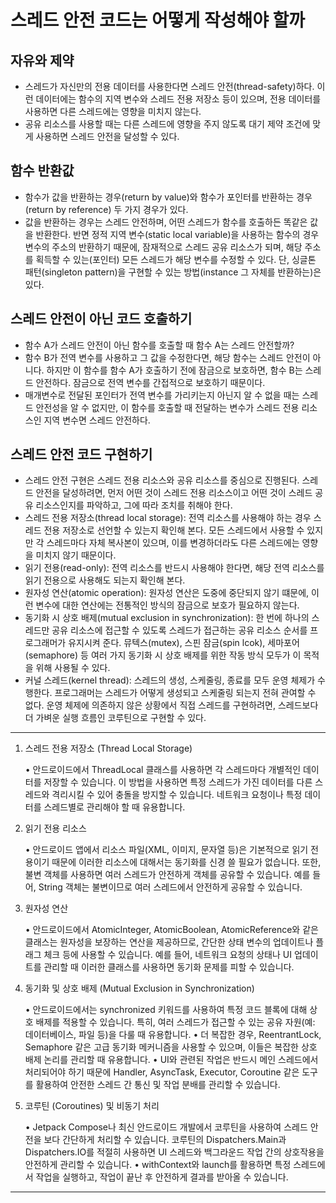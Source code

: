 # 스레드 안전 코드는 어떻게 작성해야 할까

## 자유와 제약
- 스레드가 자신만의 전용 데이터를 사용한다면 스레드 안전(thread-safety)하다. 이런 데이터에는 함수의 지역 변수와 스레드 전용 저장소 등이 있으며, 전용 데이터를 사용하면 다른 스레드에는 영향을 미치지 않는다.
- 공유 리소스를 사용할 때는 다른 스레드에 영향을 주지 않도록 대기 제약 조건에 맞게 사용하면 스레드 안전을 달성할 수 있다.


## 함수 반환값
- 함수가 값을 반환하는 경우(return by value)와 함수가 포인터를 반환하는 경우(return by reference) 두 가지 경우가 있다.
- 값을 반환하는 경우는 스레드 안전하며, 어떤 스레드가 함수를 호출하든 똑같은 값을 반환한다. 반면 정적 지역 변수(static local variable)을 사용하는 함수의 경우 변수의 주소의 반환하기 때문에, 잠재적으로 스레드 공유 리소스가 되며, 해당 주소를 획득할 수 있는(포인터) 모든 스레드가 해당 변수를 수정할 수 있다. 단, 싱글톤 패턴(singleton pattern)을 구현할 수 있는 방법(instance 그 자체를 반환하는)은 있다. 

## 스레드 안전이 아닌 코드 호출하기
- 함수 A가 스레드 안전이 아닌 함수를 호출할 때 함수 A는 스레드 안전할까?
- 함수 B가 전역 변수를 사용하고 그 값을 수정한다면, 해당 함수는 스레드 안전이 아니다. 하지만 이 함수를 함수 A가 호출하기 전에 잠금으로 보호하면, 함수 B는 스레드 안전하다. 잠금으로 전역 변수를 간접적으로 보호하기 때문이다. 
- 매개변수로 전달된 포인터가 전역 변수를 가리키는지 아닌지 알 수 없을 때는 스레드 안전성을 알 수 없지만, 이 함수를 호출할 때 전달하는 변수가 스레드 전용 리소스인 지역 변수면 스레드 안전하다.
 
## 스레드 안전 코드 구현하기
- 스레드 안전 구현은 스레드 전용 리소스와 공유 리소스를 중심으로 진행된다. 스레드 안전을 달성하려면, 먼저 어떤 것이 스레드 전용 리소스이고 어떤 것이 스레드 공유 리소스인지를 파악하고, 그에 따라 조치를 취해야 한다.
- 스레드 전용 저장소(thread local storage): 전역 리소스를 사용해야 하는 경우 스레드 전용 저장소로 선언할 수 있는지 확인해 본다. 모든 스레드에서 사용할 수 있지만 각 스레드마다 자체 복사본이 있으며, 이를 변경하더라도 다른 스레드에는 영향을 미치지 않기 때문이다.
- 읽기 전용(read-only): 전역 리소스를 반드시 사용해야 한다면, 해당 전역 리소스를 읽기 전용으로 사용해도 되는지 확인해 본다. 
- 원자성 연산(atomic operation): 원자성 연산은 도중에 중단되지 않기 떄문에, 이런 변수에 대한 연산에는 전통적인 방식의 잠금으로 보호가 필요하지 않는다.
- 동기화 시 상호 배제(mutual exclusion in synchronization): 한 번에 하나의 스레드만 공유 리소스에 접근할 수 있도록 스레드가 접근하는 공유 리소스 순서를 프로그래머가 유지시켜 준다. 뮤텍스(mutex), 스핀 잠금(spin lcok), 세마포어(semaphore) 등 여러 가지 동기화 시 상호 배제를 위한 작동 방식 모두가 이 목적을 위해 사용될 수 있다.
- 커널 스레드(kernel thread): 스레드의 생성, 스케줄링, 종료를 모두 운영 체제가 수행한다. 프로그래머는 스레드가 어떻게 생성되고 스케줄링 되는지 전혀 관여할 수 없다. 운영 체제에 의존하지 않은 상황에서 직접 스레드를 구현하려면, 스레드보다 더 가벼운 실행 흐름인 코루틴으로 구현할 수 있다.

---

1. 스레드 전용 저장소 (Thread Local Storage)

	•	안드로이드에서 ThreadLocal 클래스를 사용하면 각 스레드마다 개별적인 데이터를 저장할 수 있습니다. 이 방법을 사용하면 특정 스레드가 가진 데이터를 다른 스레드와 격리시킬 수 있어 충돌을 방지할 수 있습니다. 네트워크 요청이나 특정 데이터를 스레드별로 관리해야 할 때 유용합니다.

2. 읽기 전용 리소스

	•	안드로이드 앱에서 리소스 파일(XML, 이미지, 문자열 등)은 기본적으로 읽기 전용이기 때문에 이러한 리소스에 대해서는 동기화를 신경 쓸 필요가 없습니다. 또한, 불변 객체를 사용하면 여러 스레드가 안전하게 객체를 공유할 수 있습니다. 예를 들어, String 객체는 불변이므로 여러 스레드에서 안전하게 공유할 수 있습니다.

3. 원자성 연산

	•	안드로이드에서 AtomicInteger, AtomicBoolean, AtomicReference와 같은 클래스는 원자성을 보장하는 연산을 제공하므로, 간단한 상태 변수의 업데이트나 플래그 체크 등에 사용할 수 있습니다. 예를 들어, 네트워크 요청의 상태나 UI 업데이트를 관리할 때 이러한 클래스를 사용하면 동기화 문제를 피할 수 있습니다.

4. 동기화 및 상호 배제 (Mutual Exclusion in Synchronization)

	•	안드로이드에서는 synchronized 키워드를 사용하여 특정 코드 블록에 대해 상호 배제를 적용할 수 있습니다. 특히, 여러 스레드가 접근할 수 있는 공유 자원(예: 데이터베이스, 파일 등)을 다룰 때 유용합니다.
	•	더 복잡한 경우, ReentrantLock, Semaphore 같은 고급 동기화 메커니즘을 사용할 수 있으며, 이들은 복잡한 상호 배제 논리를 관리할 때 유용합니다.
	•	UI와 관련된 작업은 반드시 메인 스레드에서 처리되어야 하기 때문에 Handler, AsyncTask, Executor, Coroutine 같은 도구를 활용하여 안전한 스레드 간 통신 및 작업 분배를 관리할 수 있습니다.

5. 코루틴 (Coroutines) 및 비동기 처리

	•	Jetpack Compose나 최신 안드로이드 개발에서 코루틴을 사용하여 스레드 안전을 보다 간단하게 처리할 수 있습니다. 코루틴의 Dispatchers.Main과 Dispatchers.IO를 적절히 사용하면 UI 스레드와 백그라운드 작업 간의 상호작용을 안전하게 관리할 수 있습니다.
	•	withContext와 launch를 활용하면 특정 스레드에서 작업을 실행하고, 작업이 끝난 후 안전하게 결과를 받아올 수 있습니다.

---
